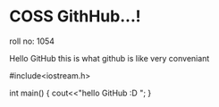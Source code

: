 # COSS GithHub...!

roll no: 1054

Hello GitHub 
this is what github is like 
very conveniant

#include<iostream.h>

int main()
{
cout<<"hello GitHub :D ";
}

